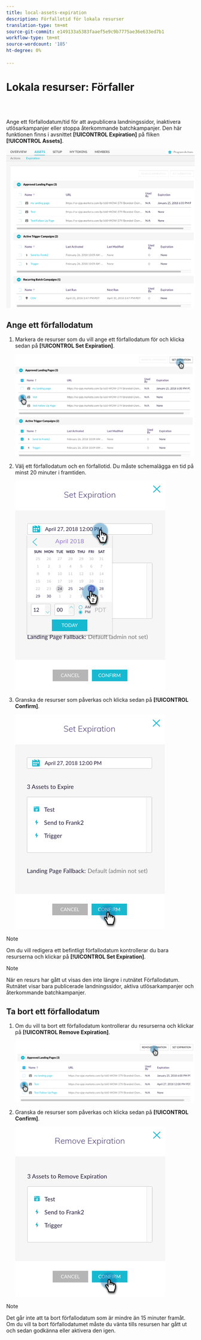 ```yaml
---
title: local-assets-expiration
description: Förfallotid för lokala resurser
translation-type: tm+mt
source-git-commit: e149133a5383faaef5e9c9b7775ae36e633ed7b1
workflow-type: tm+mt
source-wordcount: '185'
ht-degree: 0%

---
```



# Lokala resurser: Förfaller

<br> 

Ange ett förfallodatum/tid för att avpublicera landningssidor, inaktivera utlösarkampanjer eller stoppa återkommande batchkampanjer. Den här funktionen finns i avsnittet **[!UICONTROL Expiration]** på fliken **[!UICONTROL Assets]**.

![Bild ett](/help/sky/assets/programs/local-assets-expiration/local-assets-expiration-1.png)

## Ange ett förfallodatum

1. Markera de resurser som du vill ange ett förfallodatum för och klicka sedan på **[!UICONTROL Set Expiration]**.

   ![Bild två](/help/sky/assets/programs/local-assets-expiration/local-assets-expiration-2.png)

1. Välj ett förfallodatum och en förfallotid. Du måste schemalägga en tid på minst 20 minuter i framtiden.

   ![Bild tre](/help/sky/assets/programs/local-assets-expiration/local-assets-expiration-3.png)

1. Granska de resurser som påverkas och klicka sedan på **[!UICONTROL Confirm]**.

   ![Bild fyra](/help/sky/assets/programs/local-assets-expiration/local-assets-expiration-4.png)

>[!NOTE]
>
>Om du vill redigera ett befintligt förfallodatum kontrollerar du bara resurserna och klickar på **[!UICONTROL Set Expiration]**.

>[!NOTE]
>
>När en resurs har gått ut visas den inte längre i rutnätet Förfallodatum. Rutnätet visar bara publicerade landningssidor, aktiva utlösarkampanjer och återkommande batchkampanjer.

## Ta bort ett förfallodatum

1. Om du vill ta bort ett förfallodatum kontrollerar du resurserna och klickar på **[!UICONTROL Remove Expiration]**.

   ![Bild fem](/help/sky/assets/programs/local-assets-expiration/local-assets-expiration-5.png)

1. Granska de resurser som påverkas och klicka sedan på **[!UICONTROL Confirm]**.

   ![Bild sex](/help/sky/assets/programs/local-assets-expiration/local-assets-expiration-6.png)

>[!NOTE]
>
>Det går inte att ta bort förfallodatum som är mindre än 15 minuter framåt. Om du vill ta bort förfallodatumet måste du vänta tills resursen har gått ut och sedan godkänna eller aktivera den igen.
